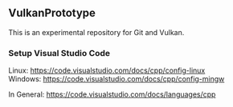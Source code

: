 ## VulkanPrototype
This is an experimental repository for Git and Vulkan.

### Setup Visual Studio Code
Linux: https://code.visualstudio.com/docs/cpp/config-linux \
Windows: https://code.visualstudio.com/docs/cpp/config-mingw

In General: https://code.visualstudio.com/docs/languages/cpp
